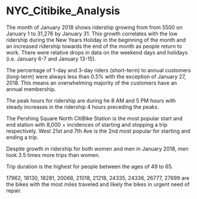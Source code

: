 # NYC_Citibike_Analysis
The month of January 2018 shows ridership growing from from 5500 on January 1 to 31,276 by January 31.  This growth correlates with the low ridership during the New Years Holiday in the beginning of the month and an increased ridership towards the end of the month as people return to work.  There were relative drops in data on the weekend days and holidays (i.e. January 6-7 and January 13-15).

The percentage of 1-day and 3-day riders (short-term) to annual customers (long-term) were always less than 0.5% with the exception of January 27, 2018. This means an overwhelming majority of the customers have an annual membership. 

The peak hours for ridership are during he 8 AM and 5 PM hours with steady increases in the ridership 4 hours preceding the peaks.

The Pershing Square North CitiBike Station is the most popular start and end station with 8,000 + incidences of starting and stopping a trip respectively.  West 21st and 7th Ave is the 2nd most popular for starting and ending a trip.

Despite growth in ridership for both women and men in January 2018, men took 3.5 times more trips than women.

Trip duration is the highest for people between the ages of 49 to 65.

17962, 18130, 18281, 20068, 21018, 21218, 24335, 24336, 26777, 27699 are the bikes with the most miles traveled and likely the bikes in urgent need of repair. 